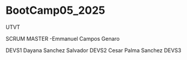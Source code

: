 # BootCamp05_2025
UTVT

SCRUM MASTER -Emmanuel Campos Genaro 

DEVS1 Dayana Sanchez Salvador 
DEVS2 Cesar Palma Sanchez
DEVS3

